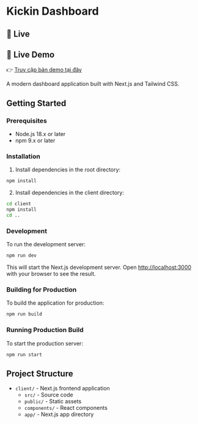# Kickin Dashboard
## 🔗 Live
## 🔗 Live Demo

👉 [Truy cập bản demo tại đây](https://rep-ai-kickin.vercel.app)

A modern dashboard application built with Next.js and Tailwind CSS.

## Getting Started

### Prerequisites

- Node.js 18.x or later
- npm 9.x or later

### Installation

1. Install dependencies in the root directory:
```bash
npm install
```

2. Install dependencies in the client directory:
```bash
cd client
npm install
cd ..
```

### Development

To run the development server:

```bash
npm run dev
```

This will start the Next.js development server. Open [http://localhost:3000](http://localhost:3000) with your browser to see the result.

### Building for Production

To build the application for production:

```bash
npm run build
```

### Running Production Build

To start the production server:

```bash
npm run start
```

## Project Structure

- `client/` - Next.js frontend application
  - `src/` - Source code
  - `public/` - Static assets
  - `components/` - React components
  - `app/` - Next.js app directory 
